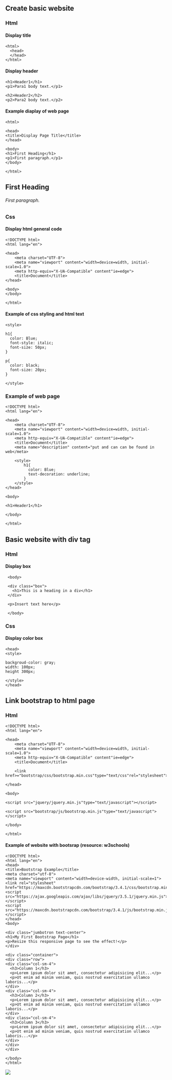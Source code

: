 ## Create basic website
### Html

#### Display title
    <html>
      <head>
      </head>
    </html>

#### Display header
    <h1>Header1</h1>
    <p1>Para1 body text.</p1>

    <h2>Header2</h2>
    <p2>Para2 body text.</p2>

#### Example diaplay of web page 
    <html>
    
    <head>
    <title>Display Page Title</title>
    </head>
    
    <body>
    <h1>First Heading</h1>
    <p1>First paragraph.</p1>
    </body>
    
    </html>

## **First Heading**
###### First paragraph.




### Css
[comment]: <> (! and return in keyboad in vscode)
[comment]: <> (Need to add <!DOCTYPE html> means working with html)
[comment]: <> (html working in the language of english as <html lang="en">)
[comment]: <> (All website is inside html text)
[comment]: <> (Inside head is browser name to work)

#### Display html general code
    <!DOCTYPE html>
    <html lang="en">
    
    <head>
        <meta charset="UTF-8">
        <meta name="viewport" content="width=device=width, initial-scale=1.0">
        <meta http-equiv="X-UA-Compatible" content"ie=edge">
        <title>Document</title>
    </head>
    
    <body>
    </body>
    
    </html>

[comment]: <> (h1 is a selector)
[comment]: <> (H1 First Heading will turn red)
[comment]: <> (H1 First Heading will change type of font)
[comment]: <> (H1 First Heading will change font size)

#### Example of css styling and html text
    <style>
    
    h1{
      color: Blue;
      font-style: italic;
      font-size: 50px;
    }

    p{
      color: black;
      font-size: 20px;
    }

    </style>


[comment]: <> (Text inside head cannot be seen by user, while text inside body cann be seen by user)
[comment]: <> (Css should be located inside head, besides title)
[comment]: <> (Css underline text)
[comment]: <> (Search by web add meta with text aound 120 characters)

### Example of web page
    <!DOCTYPE html>
    <html lang="en">
    
    <head>
        <meta charset="UTF-8">
        <meta name="viewport" content="width=device=width, initial-scale=1.0">
        <meta http-equiv="X-UA-Compatible" content"ie=edge">
        <title>Document</title>
        <meta name>"description" content="put and can can be found in web</meta>
        
        <style>
            h1{
              color: Blue;
              text-decoration: underline;
            }  
        </style>
    </head>
    
    <body>

    <h1>Header1</h1>

    </body>
    
    </html>


## Basic website with div tag

### Html

#### Display box
     <body>

     <div class="box">
       <h1>This is a heading in a div</h1>
     </div>

     <p>Insert text here</p>

     </body>


### Css

#### Display color box
    <head>
    <style>

    backgroud-color: gray;
    width: 100px;
    height 300px;
    
    </style>
    </head>


## Link bootstrap to html page
[comment]: <> (To create a website using bootstrap)
[comment]: <> (First create a root folder for the website and html document inside.)
[comment]: <> (To link bootstrap to html page, need to paste download bootstrap and jQuery folders to the root folder of the created website. Next link css and javascript files to html page.)
[comment]: <> (Bootstrap depends on jQuery libraries)

### Html
    <!DOCTYPE html>
    <html lang="en">
    
    <head>
        <meta charset="UTF-8">
        <meta name="viewport" content="width=device=width, initial-scale=1.0">
        <meta http-equiv="X-UA-Compatible" content"ie=edge">
        <title>Document</title>

        <link href>="bootstrap/css/bootstrap.min.css"type="text/css"rel="stylesheet">

    </head>
    
    <body>

    <script src="jquery/jquery.min.js"type="text/javascript"></script>

    <script src="bootstrap/js/bootstrap.min.js"type="text/javascript"></script>

    </body>
    
    </html>

#### Example of website with bootsrap (resource: w3schools)
    <!DOCTYPE html>
    <html lang="en">
    <head>
    <title>Bootstrap Example</title>
    <meta charset="utf-8">
    <meta name="viewport" content="width=device-width, initial-scale=1">
    <link rel="stylesheet" href="https://maxcdn.bootstrapcdn.com/bootstrap/3.4.1/css/bootstrap.min.css">
    <script src="https://ajax.googleapis.com/ajax/libs/jquery/3.5.1/jquery.min.js"></script>
    <script src="https://maxcdn.bootstrapcdn.com/bootstrap/3.4.1/js/bootstrap.min.js"></script>
    </head>
    <body>

    <div class="jumbotron text-center">
    <h1>My First Bootstrap Page</h1>
    <p>Resize this responsive page to see the effect!</p> 
    </div>
  
    <div class="container">
    <div class="row">
    <div class="col-sm-4">
      <h3>Column 1</h3>
      <p>Lorem ipsum dolor sit amet, consectetur adipisicing elit...</p>
      <p>Ut enim ad minim veniam, quis nostrud exercitation ullamco laboris...</p>
    </div>
    <div class="col-sm-4">
      <h3>Column 2</h3>
      <p>Lorem ipsum dolor sit amet, consectetur adipisicing elit...</p>
      <p>Ut enim ad minim veniam, quis nostrud exercitation ullamco laboris...</p>
    </div>
    <div class="col-sm-4">
      <h3>Column 3</h3>        
      <p>Lorem ipsum dolor sit amet, consectetur adipisicing elit...</p>
      <p>Ut enim ad minim veniam, quis nostrud exercitation ullamco laboris...</p>
    </div>
    </div>
    </div>

    </body>
    </html>


[comment]: <> (show comment to display code block)
[comment]: <> (![]folder name and image should be in the same folder/selected image)

![](images/health.png)

[comment]: <> (** bold text[text])
[comment]: <> ([text show in the page] insert link here input link of url)
